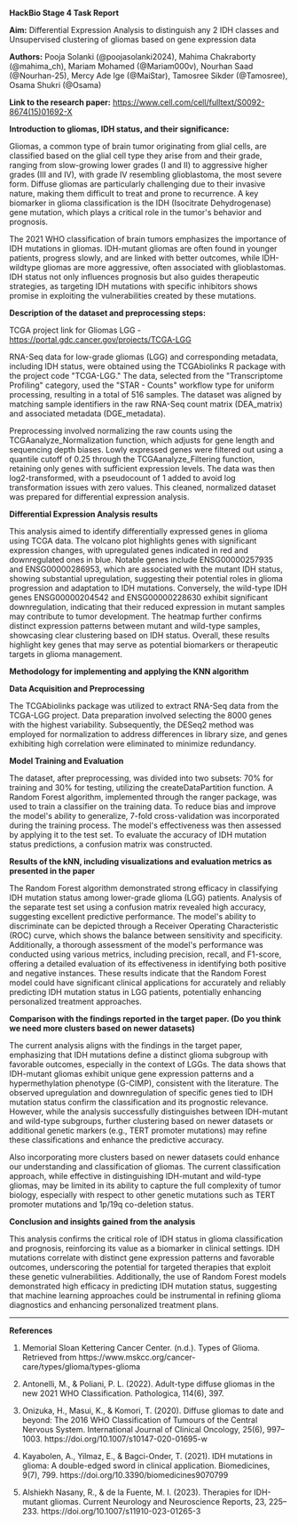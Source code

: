 <!--StartFragment-->

**HackBio Stage 4 Task Report**

**Aim:** Differential Expression Analysis to distinguish any 2 IDH classes and Unsupervised clustering of gliomas based on gene expression data 

**Authors:** Pooja Solanki (@poojasolanki2024), Mahima Chakraborty (@mahima\_ch), Mariam Mohamed (@Mariam000v), Nourhan Saad (@Nourhan-25), Mercy Ade Ige (@MaiStar), Tamosree Sikder (@Tamosree), Osama Shukri (@Osama)

**Link to the research paper:** <https://www.cell.com/cell/fulltext/S0092-8674(15)01692-X> 

**Introduction to gliomas, IDH status, and their significance:**

Gliomas, a common type of brain tumor originating from glial cells, are classified based on the glial cell type they arise from and their grade, ranging from slow-growing lower grades (I and II) to aggressive higher grades (III and IV), with grade IV resembling glioblastoma, the most severe form. Diffuse gliomas are particularly challenging due to their invasive nature, making them difficult to treat and prone to recurrence. A key biomarker in glioma classification is the IDH (Isocitrate Dehydrogenase) gene mutation, which plays a critical role in the tumor's behavior and prognosis.

The 2021 WHO classification of brain tumors emphasizes the importance of IDH mutations in gliomas. IDH-mutant gliomas are often found in younger patients, progress slowly, and are linked with better outcomes, while IDH-wildtype gliomas are more aggressive, often associated with glioblastomas. IDH status not only influences prognosis but also guides therapeutic strategies, as targeting IDH mutations with specific inhibitors shows promise in exploiting the vulnerabilities created by these mutations.

**Description of the dataset and preprocessing steps:**

TCGA project link for Gliomas LGG -  <https://portal.gdc.cancer.gov/projects/TCGA-LGG>

RNA-Seq data for low-grade gliomas (LGG) and corresponding metadata, including IDH status, were obtained using the TCGAbiolinks R package with the project code "TCGA-LGG." The data, selected from the "Transcriptome Profiling" category, used the "STAR - Counts" workflow type for uniform processing, resulting in a total of 516 samples. The dataset was aligned by matching sample identifiers in the raw RNA-Seq count matrix (DEA\_matrix) and associated metadata (DGE\_metadata). 

Preprocessing involved normalizing the raw counts using the TCGAanalyze\_Normalization function, which adjusts for gene length and sequencing depth biases. Lowly expressed genes were filtered out using a quantile cutoff of 0.25 through the TCGAanalyze\_Filtering function, retaining only genes with sufficient expression levels. The data was then log2-transformed, with a pseudocount of 1 added to avoid log transformation issues with zero values. This cleaned, normalized dataset was prepared for differential expression analysis.

**Differential Expression Analysis results** 

This analysis aimed to identify differentially expressed genes in glioma using TCGA data. The volcano plot highlights genes with significant expression changes, with upregulated genes indicated in red and downregulated ones in blue. Notable genes include ENSG00000257935 and ENSG00000286953, which are associated with the mutant IDH status, showing substantial upregulation, suggesting their potential roles in glioma progression and adaptation to IDH mutations. Conversely, the wild-type IDH genes ENSG00000204542 and ENSG00000228630 exhibit significant downregulation, indicating that their reduced expression in mutant samples may contribute to tumor development. The heatmap further confirms distinct expression patterns between mutant and wild-type samples, showcasing clear clustering based on IDH status. Overall, these results highlight key genes that may serve as potential biomarkers or therapeutic targets in glioma management.

**Methodology for implementing and applying the KNN algorithm**

**Data Acquisition and Preprocessing**

The TCGAbiolinks package was utilized to extract RNA-Seq data from the TCGA-LGG project. Data preparation involved selecting the 8000 genes with the highest variability. Subsequently, the DESeq2 method was employed for normalization to address differences in library size, and genes exhibiting high correlation were eliminated to minimize redundancy.

**Model Training and Evaluation**

The dataset, after preprocessing, was divided into two subsets: 70% for training and 30% for testing, utilizing the createDataPartition function. A Random Forest algorithm, implemented through the ranger package, was used to train a classifier on the training data. To reduce bias and improve the model's ability to generalize, 7-fold cross-validation was incorporated during the training process. The model's effectiveness was then assessed by applying it to the test set. To evaluate the accuracy of IDH mutation status predictions, a confusion matrix was constructed.

**Results of the kNN, including visualizations and evaluation metrics as presented in the paper**

The Random Forest algorithm demonstrated strong efficacy in classifying IDH mutation status among lower-grade glioma (LGG) patients. Analysis of the separate test set using a confusion matrix revealed high accuracy, suggesting excellent predictive performance. The model's ability to discriminate can be depicted through a Receiver Operating Characteristic (ROC) curve, which shows the balance between sensitivity and specificity. Additionally, a thorough assessment of the model's performance was conducted using various metrics, including precision, recall, and F1-score, offering a detailed evaluation of its effectiveness in identifying both positive and negative instances. These results indicate that the Random Forest model could have significant clinical applications for accurately and reliably predicting IDH mutation status in LGG patients, potentially enhancing personalized treatment approaches.

**Comparison with the findings reported in the target paper. (Do you think we need more clusters based on newer datasets)**

The current analysis aligns with the findings in the target paper, emphasizing that IDH mutations define a distinct glioma subgroup with favorable outcomes, especially in the context of LGGs. The data shows that IDH-mutant gliomas exhibit unique gene expression patterns and a hypermethylation phenotype (G-CIMP), consistent with the literature. The observed upregulation and downregulation of specific genes tied to IDH mutation status confirm the classification and its prognostic relevance. However, while the analysis successfully distinguishes between IDH-mutant and wild-type subgroups, further clustering based on newer datasets or additional genetic markers (e.g., TERT promoter mutations) may refine these classifications and enhance the predictive accuracy.

Also incorporating more clusters based on newer datasets could enhance our understanding and classification of gliomas. The current classification approach, while effective in distinguishing IDH-mutant and wild-type gliomas, may be limited in its ability to capture the full complexity of tumor biology, especially with respect to other genetic mutations such as TERT promoter mutations and 1p/19q co-deletion status.

**Conclusion and insights gained from the analysis** 

This analysis confirms the critical role of IDH status in glioma classification and prognosis, reinforcing its value as a biomarker in clinical settings. IDH mutations correlate with distinct gene expression patterns and favorable outcomes, underscoring the potential for targeted therapies that exploit these genetic vulnerabilities. Additionally, the use of Random Forest models demonstrated high efficacy in predicting IDH mutation status, suggesting that machine learning approaches could be instrumental in refining glioma diagnostics and enhancing personalized treatment plans.

****

**References**

1. Memorial Sloan Kettering Cancer Center. (n.d.). Types of Glioma. Retrieved from https\://www\.mskcc.org/cancer-care/types/glioma/types-glioma

2. Antonelli, M., & Poliani, P. L. (2022). Adult-type diffuse gliomas in the new 2021 WHO Classification. Pathologica, 114(6), 397.

3. Onizuka, H., Masui, K., & Komori, T. (2020). Diffuse gliomas to date and beyond: The 2016 WHO Classification of Tumours of the Central Nervous System. International Journal of Clinical Oncology, 25(6), 997–1003. https\://doi.org/10.1007/s10147-020-01695-w

4. Kayabolen, A., Yilmaz, E., & Bagci-Onder, T. (2021). IDH mutations in glioma: A double-edged sword in clinical application. Biomedicines, 9(7), 799. https\://doi.org/10.3390/biomedicines9070799

5. Alshiekh Nasany, R., & de la Fuente, M. I. (2023). Therapies for IDH-mutant gliomas. Current Neurology and Neuroscience Reports, 23, 225–233. https\://doi.org/10.1007/s11910-023-01265-3

<!--EndFragment-->
